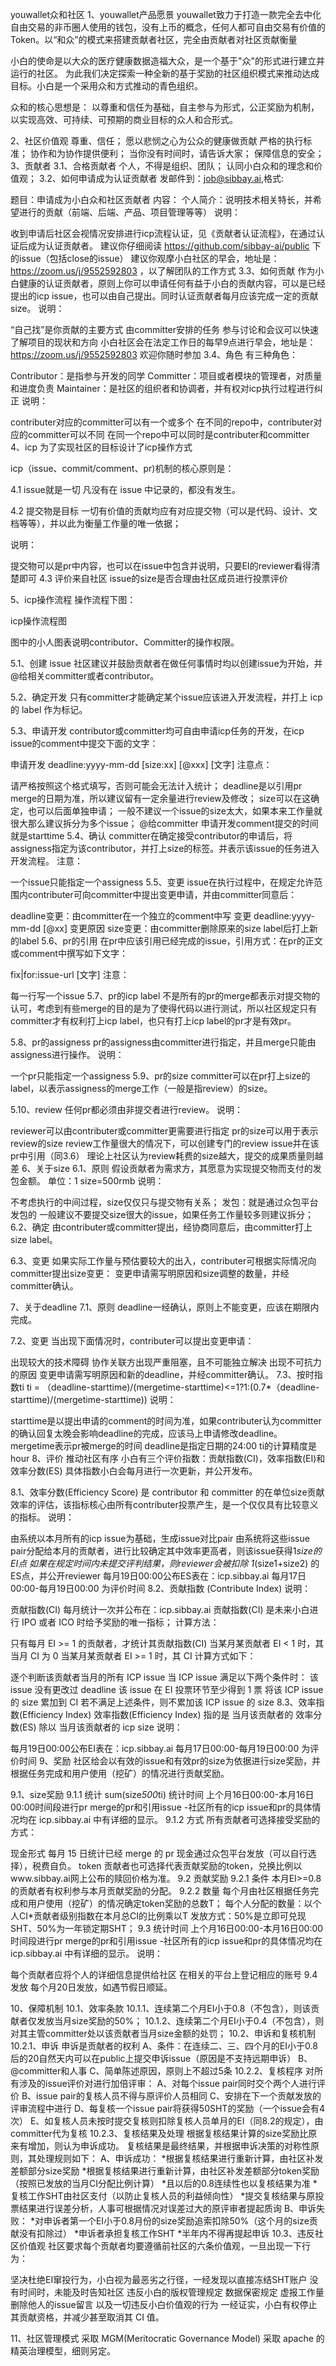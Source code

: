 youwallet众和社区
1、youwallet产品愿景
youwallet致力于打造一款完全去中化自由交易的非币圈人使用的钱包，没有上币的概念，任何人都可自由交易有价值的Token。以“和众”的模式来搭建贡献者社区，完全由贡献者对社区贡献衡量

小白的使命是以大众的医疗健康数据造福大众，是一个基于"众"的形式进行建立并运行的社区。 为此我们决定探索一种全新的基于奖励的社区组织模式来推动达成目标。小白是一个采用众和方式推动的青色组织。

众和的核心思想是：
以尊重和信任为基础，自主参与为形式，公正奖励为机制，以实现高效、可持续、可预期的商业目标的众人和合形式。

2、社区价值观
尊重、信任；
愿以悲悯之心为公众的健康做贡献
严格的执行标准；
协作和为协作提供便利；
当你没有时间时，请告诉大家；
保障信息的安全；
3、贡献者
3.1、合格贡献者
个人，不得是组织、团队；
认同小白众和的理念和价值观；
3.2、如何申请成为认证贡献者
发邮件到：job@sibbay.ai,格式:

题目：申请成为小白众和社区贡献者
内容：
个人简介：说明技术相关特长，并希望进行的贡献（前端、后端、产品、项目管理等等）
说明：

收到申请后社区会视情况安排进行icp流程认证，见《贡献者认证流程》，在通过认证后成为认证贡献者。
建议你仔细阅读 https://github.com/sibbay-ai/public 下的issue（包括close的issue）
建议你观摩小白社区的早会，地址是：https://zoom.us/j/9552592803 ，以了解团队的工作方式
3.3、如何贡献
作为小白健康的认证贡献者，原则上你可以申请任何有益于小白的贡献内容，可以是已经提出的icp issue，也可以由自己提出。同时认证贡献者每月应该完成一定的贡献size。
说明：

“自己找”是你贡献的主要方式
由committer安排的任务
参与讨论和会议可以快速了解项目的现状和方向
小白社区会在法定工作日的每早9点进行早会，地址是：https://zoom.us/j/9552592803 欢迎你随时参加
3.4、角色
有三种角色：

Contributor：是指参与开发的同学
Committer：项目或者模块的管理者，对质量和进度负责
Maintainer：是社区的组织者和协调者，并有权对icp执行过程进行纠正
说明：

contributer对应的committer可以有一个或多个
在不同的repo中，contributer对应的committer可以不同
在同一个repo中可以同时是contributer和committer
4、icp
为了实现社区的目标设计了icp操作方式

icp（issue、commit/comment、pr)机制的核心原则是：

4.1 issue就是一切
凡没有在 issue 中记录的，都没有发生。

4.2 提交物是目标
一切有价值的贡献均应有对应提交物（可以是代码、设计、文档等等），并以此为衡量工作量的唯一依据；

说明：

提交物可以是pr中内容，也可以在issue中包含并说明，只要EI的reviewer看得清楚即可
4.3 评价来自社区
issue的size是否合理由社区成员进行投票评价

5、icp操作流程
操作流程下图：

icp操作流程图

图中的小人图表说明contributor、Committer的操作权限。

5.1、创建 issue
社区建议并鼓励贡献者在做任何事情时均以创建issue为开始，并@给相关committer或者contributor。

5.2、确定开发
只有committer才能确定某个issue应该进入开发流程，并打上 icp 的 label 作为标记。

5.3、申请开发
contributor或committer均可自由申请icp任务的开发，在icp issue的comment中提交下面的文字：

申请开发 deadline:yyyy-mm-dd [size:xx] [@xxx] [文字]
注意点：

请严格按照这个格式填写，否则可能会无法计入统计；
deadline是以引用pr merge的日期为准，所以建议留有一定余量进行review及修改；
size可以在这确定，也可以后面单独申请；
一般不建议一个issue的size太大，如果本来工作量就很大那么建议拆分为多个issue；
@给committer
申请开发comment提交的时间就是starttime
5.4、确认
committer在确定接受contributor的申请后，将assigness指定为该contributor，并打上size的标签。并表示该issue的任务进入开发流程。 注意：

一个issue只能指定一个assigness
5.5、变更
issue在执行过程中，在规定允许范围内contributer可向committer中提出变更申请，并由committer同意后：

deadline变更：由committer在一个独立的comment中写
变更 deadline:yyyy-mm-dd [@xx] 变更原因
size变更：由committer删除原来的size label后打上新的label
5.6、pr的引用
在pr中应该引用已经完成的issue，引用方式：在pr的正文或comment中撰写如下文字：

fix|for:issue-url [文字]
注意：

每一行写一个issue
5.7、pr的icp label
不是所有的pr的merge都表示对提交物的认可，考虑到有些merge的目的是为了使得代码以进行测试，所以社区规定只有committer才有权利打上icp label，也只有打上icp label的pr才是有效pr。

5.8、pr的assigness
pr的assigness由committer进行指定，并且merge只能由assigness进行操作。 说明：

一个pr只能指定一个assigness
5.9、pr的size
committer可以在pr打上size的label，以表示assigness的merge工作（一般是指review）的size。

5.10、review
任何pr都必须由非提交者进行review。 说明：

reviewer可以由contributer或committer更需要进行指定
pr的size可以用于表示review的size
review工作量很大的情况下，可以创建专门的review issue并在该pr中引用（同3.6）
理论上社区认为review耗费的size越大，提交的成果质量则越差
6、关于size
6.1、原则
假设贡献者为需求方，其愿意为实现提交物而支付的发包金额。 单位：1 size=500rmb 说明：

不考虑执行的中间过程，size仅仅只与提交物有关系；
发包：就是通过众包平台发包的
一般建议不要提交size很大的issue，如果任务工作量较多则建议拆分；
6.2、确定
由contributer或committer提出，经协商同意后，由committer打上size label。

6.3、变更
如果实际工作量与预估要较大的出入，contributer可根据实际情况向committer提出size变更：
变更申请需写明原因和size调整的数量，并经committer确认。

7、关于deadline
7.1、原则
deadline一经确认，原则上不能变更，应该在期限内完成。

7.2、变更
当出现下面情况时，contributer可以提出变更申请：

出现较大的技术障碍
协作关联方出现严重阻塞，且不可能独立解决
出现不可抗力的原因 变更申请需写明原因和新的deadline，并经committer确认。
7.3、按时指数ti
ti = （deadline-starttime)/(mergetime-starttime)<=1?1:(0.7*（deadline-starttime)/(mergetime-starttime))
说明：

starttime是以提出申请的comment的时间为准，如果contributer认为committer的确认回复太晚会影响deadline的完成，应该马上申请修改deadline。
mergetime表示pr被merge的时间
deadline是指定日期的24:00
ti的计算精度是hour
8、评价
推动社区有序 小白有三个评价指数：贡献指数(CI)，效率指数(EI)和效率分数(ES) 具体指数小白会每月进行一次更新，并公开发布。

8.1、效率分数(Efficiency Score)
是 contributor 和 committer 的在单位size贡献效率的评估，该指标核心由所有contributer投票产生，是一个仅仅具有比较意义的指标。 说明：

由系统以本月所有的icp issue为基础，生成issue对比pair
由系统将这些issue pair分配给本月的贡献者，进行比较确定其中效率更高者，则该issue获得1*size的EI点
如果在规定时间内未提交评判结果，则reviewer会被扣除 1*(size1+size2) 的ES点，并公开reviewer
每月19日00:00公布ES表在：icp.sibbay.ai
每月17日00:00-每月19日00:00 为评价时间
8.2、贡献指数 (Contribute Index)
说明：

贡献指数(CI) 每月统计一次并公布在：icp.sibbay.ai
贡献指数(CI) 是未来小白进行 IPO 或者 ICO 时给予奖励的唯一指标；
计算方法：

只有每月 EI >= 1 的贡献者，才统计其贡献指数(CI)
当某月某贡献者 EI < 1 时，其当月 CI 为 0
当某月某贡献者 EI >= 1 时，其 CI 计算方式如下：

逐个判断该贡献者当月的所有 ICP issue
当 ICP issue 满足以下两个条件时：
该 issue 没有更改过 deadline
该 issue 在 EI 投票环节至少得到 1 票 将该 ICP issue 的 size 累加到 CI
若不满足上述条件，则不累加该 ICP issue 的 size
8.3、效率指数(Efficiency Index)
效率指数(Efficiency Index) 指的是 当月该贡献者的 效率分数(ES) 除以 当月该贡献者的 icp size 说明：

每月19日00:00公布EI表在：icp.sibbay.ai
每月17日00:00-每月19日00:00 为评价时间
9、奖励
社区给会以有效的issue和有效pr的size为依据进行size奖励，并根据任务完成和用户使用（挖矿）的情况进行贡献奖励。

9.1、size奖励
9.1.1 统计
sum(size*500*ti)
统计时间 上个月16日00:00-本月16日00:00时间段进行pr merge的pr和引用issue -社区所有的icp issue和pr的具体情况均在 icp.sibbay.ai 中有详细的显示。
9.1.2 方式
所有贡献者可选择接受奖励的方式：

现金形式 每月 15 日统计已经 merge 的 pr
现金通过众包平台发放（可以自行选择），税费自负。
token 贡献者也可选择代表贡献奖励的token，兑换比例以www.sibbay.ai网上公布的赎回价格为准。
9.2 贡献奖励
9.2.1 条件
本月EI>=0.8的贡献者有权利参与本月贡献奖励的分配。
9.2.2 数量
每个月由社区根据任务完成和用户使用（挖矿）的情况确定token奖励的总数T；
每个人分配的数量：以个人CI*贡献者级别指数在本月总CI的比例乘以T
发放方式：50%是立即可兑现SHT、50%为一年锁定期SHT；
9.3 统计时间
上个月16日00:00-本月16日00:00时间段进行pr merge的pr和引用issue -社区所有的icp issue和pr的具体情况均在 icp.sibbay.ai 中有详细的显示。 说明：

每个贡献者应将个人的详细信息提供给社区
在相关的平台上登记相应的账号
9.4 发放
每个月20日发放，如遇节假日顺延。

10、保障机制
10.1、效率条款
10.1.1、连续第二个月EI小于0.8（不包含），则该贡献者仅发放当月size奖励的50%；
10.1.2、连续第二个月EI小于0.4（不包含），则对其主管committer处以该贡献者当月size金额的处罚；
10.2、申诉和复核机制
10.2.1、申诉
申诉是贡献者的权利 A、条件：在连续二、三、四个月的EI小于0.8后的20自然天内可以在public上提交申诉issue（原因是不支持远期申诉）
B、@committer和人事
C、简单陈述原因，原则上不超过5条
10.2.2、复核程序
对所有涉及的issue评价对进行加倍评审：
A、对每个issue pair同时交个两个人进行评价
B、issue pair的复核人员不得与原评价人员相同
C、安排在下一个贡献发放的评审流程中进行 D、每复核一个issue pair将获得50SHT的奖励（一个issue会有4次） E、如复核人员未按时提交复核则扣除复核人员单月的EI（同8.2的规定），由committer代为复核
10.2.3、复核结果及处理
根据复核结果计算的size奖励比原来有增加，则认为申诉成功。 复核结果是最终结果，并根据申诉决策的对称性原则，其处理规则如下：
A、申诉成功：
*根据复核结果进行重新计算，由社区补发差额部分size奖励 *根据复核结果进行重新计算，由社区补发差额部分token奖励（按照已发放的当月CI分配比例计算）
*且以后的0.8连续性也以复核结果为准
*复核工作SHT由社区支付（以防止复核人员的利益倾向性）
*提交复核结果与原投票结果进行误差分析，人事可根据情况对误差过大的原评审者提起质询
B、申诉失败：
*对申诉者第一个EI小于0.8月份的size奖励追索扣除50%（这个月的size贡献没有扣除过） *申诉者承担复核工作SHT *半年内不得再提起申诉
10.3、违反社区价值观
社区要求每个贡献者均要遵循前社区的六条价值观，一旦出现一下行为：

坚决杜绝EI窜投行为，小白视为最恶劣之行径，一经发现以直接冻结SHT账户
没有时间时，未能及时告知社区
违反小白的版权管理规定
数据保密规定
虚报工作量
删除他人的issue留言
以及一切违反小白价值观的行为
一经证实，小白有权停止其贡献资格，并减少甚至取消其 CI 值。

11、社区管理模式
采取 MGM(Meritocratic Governance Model) 采取 apache 的精英治理模型，细则另定。

